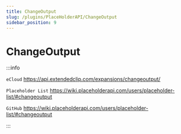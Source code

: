 ```yaml
---
title: ChangeOutput
slug: /plugins/PlaceHolderAPI/ChangeOutput
sidebar_position: 9
---
```


# ChangeOutput

:::info

`eCloud` https://api.extendedclip.com/expansions/changeoutput/

`Placeholder List` https://wiki.placeholderapi.com/users/placeholder-list/#changeoutput

`GitHub` https://wiki.placeholderapi.com/users/placeholder-list/#changeoutput

:::
